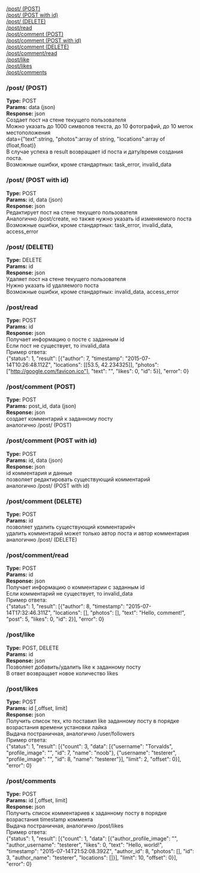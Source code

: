 <a href="#post-post">/post/ (POST)</a><br/>
<a href="#post-post-with-id">/post/ (POST with id)</a><br/>
<a href="#post-delete">/post/ (DELETE)</a><br/>
<a href="#postread">/post/read</a><br/>
<a href="#postcomment-post">/post/comment (POST)</a><br/>
<a href="#postcomment-post-with-id">/post/comment (POST with id)</a><br/>
<a href="#postcomment-delete">/post/comment (DELETE)</a><br/>
<a href="#postcommentread">/post/comment/read</a><br/>
<a href="#postlike">/post/like</a><br/>
<a href="#postlikes">/post/likes</a><br/>
<a href="#postcomments">/post/comments</a><br/>

### /post/ (POST)
**Type:** POST<br/>
**Params:** data (json)<br/>
**Response:** json<br/>
Создает пост на стене текущего пользователя<br/>
Можно указать до 1000 символов текста, до 10 фотографий, до 10 меток местоположения<br/>
data={"text":string, "photos":array of string, "locations":array of (float,float)}<br/>
В случае успеха в result возвращает id поста и дату/время создания поста.<br/>
Возможные ошибки, кроме стандартных: task_error, invalid_data<br/>

### /post/ (POST with id)
**Type:** POST<br/>
**Params:** id, data (json)<br/>
**Response:** json<br/>
Редактирует пост на стене текущего пользователя<br/>
Аналогично /post/create, но также нужно указать id изменяемого поста<br/>
Возможные ошибки, кроме стандартных: task_error, invalid_data, access_error<br/>

### /post/ (DELETE)
**Type:** DELETE<br/>
**Params:** id<br/>
**Response:** json<br/>
Удаляет пост на стене текущего пользователя<br/>
Нужно указать id удаляемого поста<br/>
Возможные ошибки, кроме стандартных: invalid_data, access_error<br/>

### /post/read
**Type:** POST<br/>
**Params:** id<br/>
**Response:** json<br/>
Получает информацию о посте с заданным id<br/>
Если пост не существует, то invalid_data<br/>
Пример ответа:<br/>
{"status": 1, "result": [{"author": 7, "timestamp": "2015-07-14T10:26:48.112Z", "locations": [\[53.5, 42.234325]], "photos": ["http://google.com/favicon.ico"], "text": "", "likes": 0, "id": 5}], "error": 0}<br/>

### /post/comment (POST)
**Type:** POST<br/>
**Params:** post_id, data (json)<br/>
**Response:** json<br/>
создает комментарий к заданному посту<br/>
аналогично /post/ (POST)<br/>

### /post/comment (POST with id)
**Type:** POST<br/>
**Params:** id, data (json)<br/>
**Response:** json<br/>
id комментария и данные<br/>
позволяет редактировать существующий комментарий<br/>
аналогично /post/ (POST with id)<br/>

### /post/comment (DELETE)
**Type:** POST<br/>
**Params:** id<br/>
позволяет удалить существующий комментарийч<br/>
удалить комментарий может только автор поста и автор комментария<br/>
аналогично /post/ (DELETE)<br/>

### /post/comment/read
**Type:** POST<br/>
**Params:** id<br/>
**Response:** json<br/>
Получает информацию о комментарии с заданным id<br/>
Если комментарий не существует, то invalid_data<br/>
Пример ответа:<br/>
{"status": 1, "result": [{"author": 8, "timestamp": "2015-07-14T17:32:46.311Z", "locations": [], "photos": [], "text": "Hello, comment!", "post": 5, "likes": 0, "id": 2}], "error": 0}<br/>

### /post/like
**Type:** POST, DELETE<br/>
**Params:** id<br/>
**Response:** json<br/>
Позволяет добавить/удалить like к заданному посту<br/>
В ответ возвращает новое количество likes<br/>

### /post/likes
**Type:** POST<br/>
**Params:** id [,offset, limit]<br/>
**Response:** json<br/>
Получить список тех, кто поставил like заданному посту в порядке возрастания времени установки лайка<br/>
Выдача постраничная, аналогично /user/followers<br/>
Пример ответа:<br/>
{"status": 1, "result": [{"count": 3, "data": [{"username": "Torvalds", "profile_image": "", "id": 7, "name": "noob"}, {"username": "testerer", "profile_image": "", "id": 8, "name": "testerer"}], "limit": 2, "offset": 0}], "error": 0}<br/>

### /post/comments
**Type:** POST<br/>
**Params:** id [,offset, limit]<br/>
**Response:** json<br/>
Получить список комментариев к заданному посту в порядке возрастания timestamp коммента<br/>
Выдача постраничная, аналогично /post/likes<br/>
Пример ответа:<br/>
{"status": 1, "result": [{"count": 1, "data": [{"author_profile_image": "", "author_username": "testerer", "likes": 0, "text": "Hello, world!", "timestamp": "2015-07-14T21:52:08.392Z", "author_id": 8, "photos": [], "id": 3, "author_name": "testerer", "locations": []}], "limit": 10, "offset": 0}], "error": 0}<br/>
